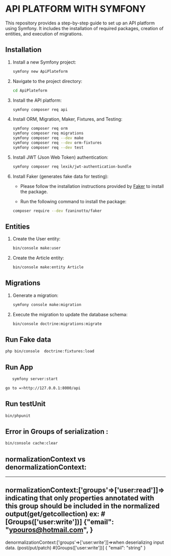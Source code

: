 # API PLATFORM WITH SYMFONY

This repository provides a step-by-step guide to set up an API platform using Symfony. It includes the installation of required packages, creation of entities, and execution of migrations.

## Installation

1. Install a new Symfony project:

    ```bash
    symfony new ApiPlateform
    ```

2. Navigate to the project directory:

    ```bash
    cd ApiPlateform
    ```

3. Install the API platform:

    ```bash
    symfony composer req api
    ```

4. Install ORM, Migration, Maker, Fixtures, and Testing:

    ```bash
    symfony composer req orm
    symfony composer req migrations
    symfony composer req --dev make
    symfony composer req --dev orm-fixtures
    symfony composer req --dev test
    ```

5. Install JWT (Json Web Token) authentication:

    ```bash
    symfony composer req lexik/jwt-authentication-bundle
    ```

6. Install Faker (generates fake data for testing):

    - Please follow the installation instructions provided by [Faker](https://github.com/fzaninotto/Faker) to install the package.

    - Run the following command to install the package:

    ```bash
    composer require --dev fzaninotto/faker
    ```

## Entities

1. Create the User entity:

    ```bash
    bin/console make:user
    ```

2. Create the Article entity:

    ```bash
    bin/console make:entity Article
    ```

## Migrations

1. Generate a migration:

    ```bash
    symfony console make:migration
    ```

2. Execute the migration to update the database schema:

    ```bash
    bin/console doctrine:migrations:migrate
    ```

## Run Fake data
   ```bash 
   php bin/console  doctrine:fixtures:load
   ```

## Run App
 ```bash
    symfony server:start

go to =>http://127.0.0.1:8000/api
 ```
## Run testUnit
 ```bash
 bin/phpunit
 ```
## Error in Groups of serialization :
 ```bash
 bin/console cache:clear
 ```
## normalizationContext vs denormalizationContext:


-------------------------------------
normalizationContext:['groups'=>['user:read']]=> indicating that only properties annotated with this group should be included in the normalized output(get/getcollection)
ex:
#[Groups(['user:write'])]
{"email": "ypouros@hotmail.com", }
-------------------------------------
denormalizationContext:['groups'=>['user:write']]=>when deserializing input data. (post/put/patch)
#[Groups(['user:write'])]
{
"email": "string"
}